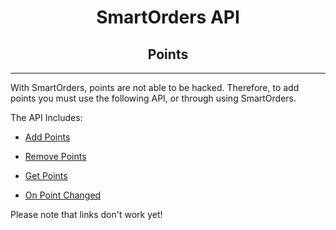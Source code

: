 <div align="center">

# **SmartOrders API**
## **Points**
---
</div>

With SmartOrders, points are not able to be hacked. Therefore, to add points you must use the following API, or through using SmartOrders.

The API Includes:

- [​Add Points​]()

- ​[Remove Points]()​

- ​[Get Points​]()

- ​[On Point Changed​]()


Please note that links don't work yet!
